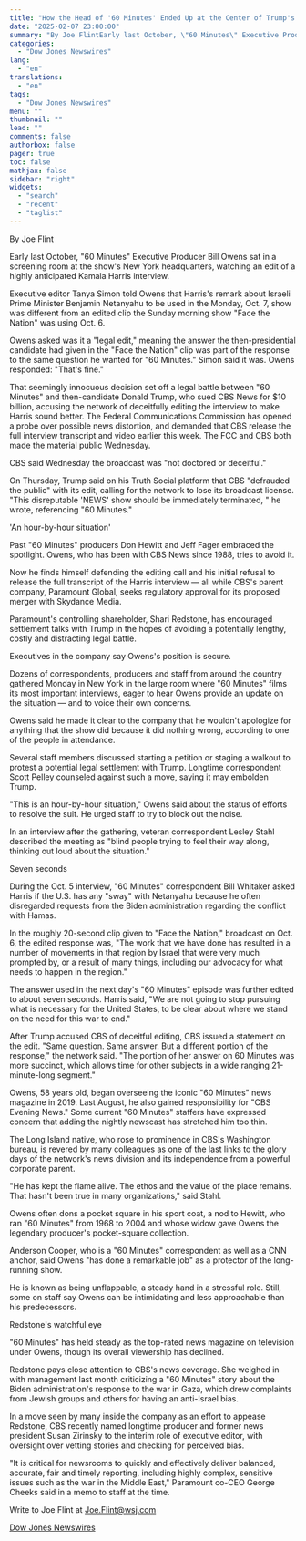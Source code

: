 ```yaml
---
title: "How the Head of '60 Minutes' Ended Up at the Center of Trump's Fight With CBS News — WSJ"
date: "2025-02-07 23:00:00"
summary: "By Joe FlintEarly last October, \"60 Minutes\" Executive Producer Bill Owens sat in a screening room at the show's New York headquarters, watching an edit of a highly anticipated Kamala Harris interview.Executive editor Tanya Simon told Owens that Harris's remark about Israeli Prime Minister Benjamin Netanyahu to be used in..."
categories:
  - "Dow Jones Newswires"
lang:
  - "en"
translations:
  - "en"
tags:
  - "Dow Jones Newswires"
menu: ""
thumbnail: ""
lead: ""
comments: false
authorbox: false
pager: true
toc: false
mathjax: false
sidebar: "right"
widgets:
  - "search"
  - "recent"
  - "taglist"
---
```


By Joe Flint

Early last October, "60 Minutes" Executive Producer Bill Owens sat in a screening room at the show's New York headquarters, watching an edit of a highly anticipated Kamala Harris interview.

Executive editor Tanya Simon told Owens that Harris's remark about Israeli Prime Minister Benjamin Netanyahu to be used in the Monday, Oct. 7, show was different from an edited clip the Sunday morning show "Face the Nation" was using Oct. 6.

Owens asked was it a "legal edit," meaning the answer the then-presidential candidate had given in the "Face the Nation" clip was part of the response to the same question he wanted for "60 Minutes." Simon said it was. Owens responded: "That's fine."

That seemingly innocuous decision set off a legal battle between "60 Minutes" and then-candidate Donald Trump, who sued CBS News for $10 billion, accusing the network of deceitfully editing the interview to make Harris sound better. The Federal Communications Commission has opened a probe over possible news distortion, and demanded that CBS release the full interview transcript and video earlier this week. The FCC and CBS both made the material public Wednesday.

CBS said Wednesday the broadcast was "not doctored or deceitful."

On Thursday, Trump said on his Truth Social platform that CBS "defrauded the public" with its edit, calling for the network to lose its broadcast license. "This disreputable 'NEWS' show should be immediately terminated, " he wrote, referencing "60 Minutes."

'An hour-by-hour situation'

Past "60 Minutes" producers Don Hewitt and Jeff Fager embraced the spotlight. Owens, who has been with CBS News since 1988, tries to avoid it.

Now he finds himself defending the editing call and his initial refusal to release the full transcript of the Harris interview — all while CBS's parent company, Paramount Global, seeks regulatory approval for its proposed merger with Skydance Media.

Paramount's controlling shareholder, Shari Redstone, has encouraged settlement talks with Trump in the hopes of avoiding a potentially lengthy, costly and distracting legal battle.

Executives in the company say Owens's position is secure.

Dozens of correspondents, producers and staff from around the country gathered Monday in New York in the large room where "60 Minutes" films its most important interviews, eager to hear Owens provide an update on the situation — and to voice their own concerns.

Owens said he made it clear to the company that he wouldn't apologize for anything that the show did because it did nothing wrong, according to one of the people in attendance.

Several staff members discussed starting a petition or staging a walkout to protest a potential legal settlement with Trump. Longtime correspondent Scott Pelley counseled against such a move, saying it may embolden Trump.

"This is an hour-by-hour situation," Owens said about the status of efforts to resolve the suit. He urged staff to try to block out the noise.

In an interview after the gathering, veteran correspondent Lesley Stahl described the meeting as "blind people trying to feel their way along, thinking out loud about the situation."

Seven seconds

During the Oct. 5 interview, "60 Minutes" correspondent Bill Whitaker asked Harris if the U.S. has any "sway" with Netanyahu because he often disregarded requests from the Biden administration regarding the conflict with Hamas.

In the roughly 20-second clip given to "Face the Nation," broadcast on Oct. 6, the edited response was, "The work that we have done has resulted in a number of movements in that region by Israel that were very much prompted by, or a result of many things, including our advocacy for what needs to happen in the region."

The answer used in the next day's "60 Minutes" episode was further edited to about seven seconds. Harris said, "We are not going to stop pursuing what is necessary for the United States, to be clear about where we stand on the need for this war to end."

After Trump accused CBS of deceitful editing, CBS issued a statement on the edit. "Same question. Same answer. But a different portion of the response," the network said. "The portion of her answer on 60 Minutes was more succinct, which allows time for other subjects in a wide ranging 21-minute-long segment."

Owens, 58 years old, began overseeing the iconic "60 Minutes" news magazine in 2019. Last August, he also gained responsibility for "CBS Evening News." Some current "60 Minutes" staffers have expressed concern that adding the nightly newscast has stretched him too thin.

The Long Island native, who rose to prominence in CBS's Washington bureau, is revered by many colleagues as one of the last links to the glory days of the network's news division and its independence from a powerful corporate parent.

"He has kept the flame alive. The ethos and the value of the place remains. That hasn't been true in many organizations," said Stahl.

Owens often dons a pocket square in his sport coat, a nod to Hewitt, who ran "60 Minutes" from 1968 to 2004 and whose widow gave Owens the legendary producer's pocket-square collection.

Anderson Cooper, who is a "60 Minutes" correspondent as well as a CNN anchor, said Owens "has done a remarkable job" as a protector of the long-running show.

He is known as being unflappable, a steady hand in a stressful role. Still, some on staff say Owens can be intimidating and less approachable than his predecessors.

Redstone's watchful eye

"60 Minutes" has held steady as the top-rated news magazine on television under Owens, though its overall viewership has declined.

Redstone pays close attention to CBS's news coverage. She weighed in with management last month criticizing a "60 Minutes" story about the Biden administration's response to the war in Gaza, which drew complaints from Jewish groups and others for having an anti-Israel bias.

In a move seen by many inside the company as an effort to appease Redstone, CBS recently named longtime producer and former news president Susan Zirinsky to the interim role of executive editor, with oversight over vetting stories and checking for perceived bias.

"It is critical for newsrooms to quickly and effectively deliver balanced, accurate, fair and timely reporting, including highly complex, sensitive issues such as the war in the Middle East," Paramount co-CEO George Cheeks said in a memo to staff at the time.

Write to Joe Flint at Joe.Flint@wsj.com

[Dow Jones Newswires](https://www.tradingview.com/news/DJN_DN20250207007242:0/)
